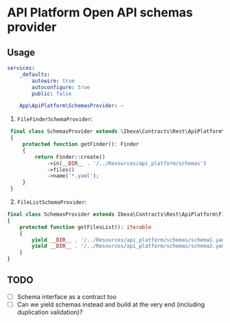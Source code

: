 # API Platform Open API schemas provider

## Usage
```yaml
services:
    _defaults:
        autowire: true
        autoconfigure: true
        public: false

    App\ApiPlatform\SchemasProvider: ~
```

1. `FileFinderSchemaProvider`:

```php
 final class SchemasProvider extends \Ibexa\Contracts\Rest\ApiPlatform\FileFinderSchemaProvider
 {
     protected function getFinder(): Finder
     {
         return Finder::create()
             ->in(__DIR__ . '/../Resources/api_platform/schemas')
             ->files()
             ->name('*.yaml');
     }
 }
```

2. `FileListSchemaProvider`:
```php
final class SchemasProvider extends Ibexa\Contracts\Rest\ApiPlatform\FileListSchemaProvider;
{
    protected function getFilesList(): iterable
    {
        yield __DIR__ . '/../Resources/api_platform/schemas/schema1.yaml';
        yield __DIR__ . '/../Resources/api_platform/schemas/schema2.yaml';
    }
}
```
## TODO
- [ ] Schema interface as a contract too
- [ ] Can we yield schemas instead and build at the very end (including duplication validation)?

